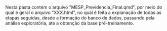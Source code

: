 Nesta pasta contém o arquivo "MESP_Previdencia_Final.qmd", por meio do qual é geral o arquivo "XXX.html", no qual é feita a explanação de todas as etapas seguidas, desde a formação do banco de dados, passando pela análise exploratória, até a obtenção da base pré-treinamento.
